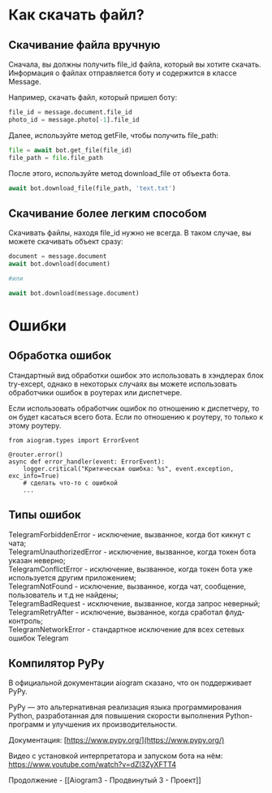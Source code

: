 # Как скачать файл?

## Скачивание файла вручную

Сначала, вы должны получить file_id файла, который вы хотите скачать. Информация о файлах отправляется боту и содержится в классе Message.

Например, скачать файл, который пришел боту:

```python
file_id = message.document.file_id
photo_id = message.photo[-1].file_id
```

Далее, используйте метод getFile, чтобы получить file_path:

```python
file = await bot.get_file(file_id)
file_path = file.file_path
```

После этого, используйте метод download_file от объекта бота.

```python
await bot.download_file(file_path, 'text.txt')
```

## Скачивание более легким способом

Скачивать файлы, находя file_id нужно не всегда. В таком случае, вы можете скачивать объект сразу:

```python
document = message.document
await bot.download(document)

#или

await bot.download(message.document)
```


# Ошибки

## Обработка ошибок

Стандартный вид обработки ошибок это использовать в хэндлерах блок try-except, однако в некоторых случаях вы можете использовать обработчики ошибок в роутерах или диспетчере.

Если использовать обработчик ошибок по отношению к диспетчеру, то он будет касаться всего бота. Если по отношению к роутеру, то только к этому роутеру.

```
from aiogram.types import ErrorEvent

@router.error()
async def error_handler(event: ErrorEvent):
    logger.critical("Критическая ошибка: %s", event.exception, exc_info=True)
    # сделать что-то с ошибкой
    ...
```

## Типы ошибок

TelegramForbiddenError - исключение, вызванное, когда бот кикнут с чата;  
TelegramUnauthorizedError - исключение, вызванное, когда токен бота указан неверно;  
TelegramConflictError - исключение, вызванное, когда токен бота уже используется другим приложением;  
TelegramNotFound - исключение, вызванное, когда чат, сообщение, пользователь и т.д не найдены;  
TelegramBadRequest - исключение, вызванное, когда запрос неверный;  
TelegramRetryAfter - исключение, вызванное, когда сработал флуд-контроль;  
TelegramNetworkError - стандартное исключение для всех сетевых ошибок Telegram

## Компилятор PyPy

В официальной документации aiogram сказано, что он поддерживает PyPy.

PyPy — это альтернативная реализация языка программирования Python, разработанная для повышения скорости выполнения Python-программ и улучшения их производительности.

Документация: [https://www.pypy.org/](https://www.pypy.org/)

Видео с установкой интерпретатора и запуском бота на нём:
https://www.youtube.com/watch?v=dZl3ZyXFTT4

  Продолжение - [[Aiogram3 - Продвинутый 3 - Проект]]
  
